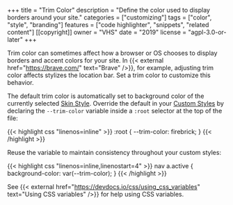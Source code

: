 +++
title = "Trim Color"
description = "Define the color used to display borders around your site."
categories = ["customizing"]
tags = ["color", "style", "branding"]
features = ["code highlighter", "snippets", "related content"]
[[copyright]]
  owner = "VHS"
  date = "2019"
  license = "agpl-3.0-or-later"
+++

Trim color can sometimes affect how a browser or OS chooses to display borders and accent colors for your site. In {{< external href="https://brave.com/" text="Brave" />}}, for example, adjusting trim color affects stylizes the location bar. Set a trim color to customize this behavior.

The default trim color is automatically set to background color of the currently selected [Skin Style](../skin-styles). Override the default in your [Custom Styles](../custom-styles) by declaring the `--trim-color` variable inside a `:root` selector at the top of the file:

{{< highlight css "linenos=inline" >}}
:root {
  --trim-color: firebrick;
}
{{< /highlight >}}

Reuse the variable to maintain consistency throughout your custom styles:

{{< highlight css "linenos=inline,linenostart=4" >}}
nav a.active {
  background-color: var(--trim-color);
}
{{< /highlight >}}

See {{< external href="https://devdocs.io/css/using_css_variables" text="Using CSS variables" />}} for help using CSS variables.
